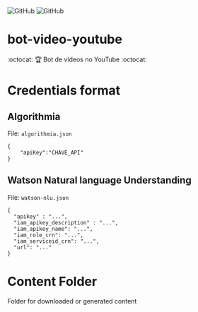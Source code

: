 ![GitHub](https://img.shields.io/github/license/Tarcisio20/bot-video-youtube) ![GitHub](https://img.shields.io/badge/Tarcisio%20Silva-Bot%20Video%20YouTube-yellow)
# bot-video-youtube
:octocat: :trophy:  Bot de vídeos no YouTube :octocat:

# Credentials format

## Algorithmia

File: `algorithmia.json`

```
{
    "apiKey":"CHAVE_API"
}
```

## Watson Natural language Understanding

File: `watson-nlu.json`

```
{
  "apikey" : "...",
  "iam_apikey_description" : "...",
  "iam_apikey_name": "...",
  "iam_role_crn": "...",
  "iam_serviceid_crn": "...",
  "url": "..."
}
```
# Content Folder
Folder for downloaded or generated content
